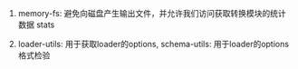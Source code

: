 1. memory-fs: 避免向磁盘产生输出文件，并允许我们访问获取转换模块的统计数据 stats

2. loader-utils: 用于获取loader的options,  schema-utils: 用于loader的options格式检验
